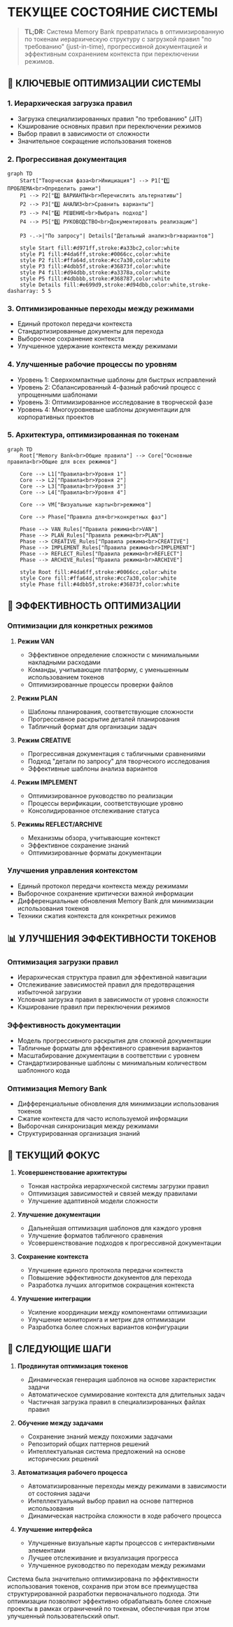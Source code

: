 # ТЕКУЩЕЕ СОСТОЯНИЕ СИСТЕМЫ

> **TL;DR:** Система Memory Bank превратилась в оптимизированную по токенам иерархическую структуру с загрузкой правил "по требованию" (just-in-time), прогрессивной документацией и эффективным сохранением контекста при переключении режимов.

## 🎯 КЛЮЧЕВЫЕ ОПТИМИЗАЦИИ СИСТЕМЫ

### 1. Иерархическая загрузка правил
- Загрузка специализированных правил "по требованию" (JIT)
- Кэширование основных правил при переключении режимов
- Выбор правил в зависимости от сложности
- Значительное сокращение использования токенов

### 2. Прогрессивная документация
```mermaid
graph TD
    Start["Творческая фаза<br>Инициация"] --> P1["1️⃣ ПРОБЛЕМА<br>Определить рамки"]
    P1 --> P2["2️⃣ ВАРИАНТЫ<br>Перечислить альтернативы"]
    P2 --> P3["3️⃣ АНАЛИЗ<br>Сравнить варианты"]
    P3 --> P4["4️⃣ РЕШЕНИЕ<br>Выбрать подход"]
    P4 --> P5["5️⃣ РУКОВОДСТВО<br>Документировать реализацию"]

    P3 -.->|"По запросу"| Details["Детальный анализ<br>вариантов"]

    style Start fill:#d971ff,stroke:#a33bc2,color:white
    style P1 fill:#4da6ff,stroke:#0066cc,color:white
    style P2 fill:#ffa64d,stroke:#cc7a30,color:white
    style P3 fill:#4dbb5f,stroke:#36873f,color:white
    style P4 fill:#d94dbb,stroke:#a3378a,color:white
    style P5 fill:#4dbbbb,stroke:#368787,color:white
    style Details fill:#e699d9,stroke:#d94dbb,color:white,stroke-dasharray: 5 5
```

### 3. Оптимизированные переходы между режимами
- Единый протокол передачи контекста
- Стандартизированные документы для перехода
- Выборочное сохранение контекста
- Улучшенное удержание контекста между режимами

### 4. Улучшенные рабочие процессы по уровням
- Уровень 1: Сверхкомпактные шаблоны для быстрых исправлений
- Уровень 2: Сбалансированный 4-фазный рабочий процесс с упрощенными шаблонами
- Уровень 3: Оптимизированное исследование в творческой фазе
- Уровень 4: Многоуровневые шаблоны документации для корпоративных проектов

### 5. Архитектура, оптимизированная по токенам
```mermaid
graph TD
    Root["Memory Bank<br>Общие правила"] --> Core["Основные правила<br>Общие для всех режимов"]

    Core --> L1["Правила<br>Уровня 1"]
    Core --> L2["Правила<br>Уровня 2"]
    Core --> L3["Правила<br>Уровня 3"]
    Core --> L4["Правила<br>Уровня 4"]

    Core --> VM["Визуальные карты<br>режимов"]

    Core --> Phase["Правила для<br>конкретных фаз"]

    Phase --> VAN_Rules["Правила режима<br>VAN"]
    Phase --> PLAN_Rules["Правила режима<br>PLAN"]
    Phase --> CREATIVE_Rules["Правила режима<br>CREATIVE"]
    Phase --> IMPLEMENT_Rules["Правила режима<br>IMPLEMENT"]
    Phase --> REFLECT_Rules["Правила режима<br>REFLECT"]
    Phase --> ARCHIVE_Rules["Правила режима<br>ARCHIVE"]

    style Root fill:#4da6ff,stroke:#0066cc,color:white
    style Core fill:#ffa64d,stroke:#cc7a30,color:white
    style Phase fill:#4dbb5f,stroke:#36873f,color:white
```

## 🔄 ЭФФЕКТИВНОСТЬ ОПТИМИЗАЦИИ

### Оптимизации для конкретных режимов
1.  **Режим VAN**
    -   Эффективное определение сложности с минимальными накладными расходами
    -   Команды, учитывающие платформу, с уменьшенным использованием токенов
    -   Оптимизированные процессы проверки файлов

2.  **Режим PLAN**
    -   Шаблоны планирования, соответствующие сложности
    -   Прогрессивное раскрытие деталей планирования
    -   Табличный формат для организации задач

3.  **Режим CREATIVE**
    -   Прогрессивная документация с табличными сравнениями
    -   Подход "детали по запросу" для творческого исследования
    -   Эффективные шаблоны анализа вариантов

4.  **Режим IMPLEMENT**
    -   Оптимизированное руководство по реализации
    -   Процессы верификации, соответствующие уровню
    -   Консолидированное отслеживание статуса

5.  **Режимы REFLECT/ARCHIVE**
    -   Механизмы обзора, учитывающие контекст
    -   Эффективное сохранение знаний
    -   Оптимизированные форматы документации

### Улучшения управления контекстом
- Единый протокол передачи контекста между режимами
- Выборочное сохранение критически важной информации
- Дифференциальные обновления Memory Bank для минимизации использования токенов
- Техники сжатия контекста для конкретных режимов

## 📊 УЛУЧШЕНИЯ ЭФФЕКТИВНОСТИ ТОКЕНОВ

### Оптимизация загрузки правил
- Иерархическая структура правил для эффективной навигации
- Отслеживание зависимостей правил для предотвращения избыточной загрузки
- Условная загрузка правил в зависимости от уровня сложности
- Кэширование правил при переключении режимов

### Эффективность документации
- Модель прогрессивного раскрытия для сложной документации
- Табличные форматы для эффективного сравнения вариантов
- Масштабирование документации в соответствии с уровнем
- Стандартизированные шаблоны с минимальным количеством шаблонного кода

### Оптимизация Memory Bank
- Дифференциальные обновления для минимизации использования токенов
- Сжатие контекста для часто используемой информации
- Выборочная синхронизация между режимами
- Структурированная организация знаний

## 🎯 ТЕКУЩИЙ ФОКУС

1.  **Усовершенствование архитектуры**
    -   Тонкая настройка иерархической системы загрузки правил
    -   Оптимизация зависимостей и связей между правилами
    -   Улучшение адаптивной модели сложности

2.  **Улучшение документации**
    -   Дальнейшая оптимизация шаблонов для каждого уровня
    -   Улучшение форматов табличного сравнения
    -   Усовершенствование подходов к прогрессивной документации

3.  **Сохранение контекста**
    -   Улучшение единого протокола передачи контекста
    -   Повышение эффективности документов для перехода
    -   Разработка лучших алгоритмов сокращения контекста

4.  **Улучшение интеграции**
    -   Усиление координации между компонентами оптимизации
    -   Улучшение мониторинга и метрик для оптимизации
    -   Разработка более сложных вариантов конфигурации

## 🚀 СЛЕДУЮЩИЕ ШАГИ

1.  **Продвинутая оптимизация токенов**
    -   Динамическая генерация шаблонов на основе характеристик задачи
    -   Автоматическое суммирование контекста для длительных задач
    -   Частичная загрузка правил в специализированных файлах правил

2.  **Обучение между задачами**
    -   Сохранение знаний между похожими задачами
    -   Репозиторий общих паттернов решений
    -   Интеллектуальная система предложений на основе исторических решений

3.  **Автоматизация рабочего процесса**
    -   Автоматизированные переходы между режимами в зависимости от состояния задачи
    -   Интеллектуальный выбор правил на основе паттернов использования
    -   Динамическая настройка сложности в ходе рабочего процесса

4.  **Улучшение интерфейса**
    -   Улучшенные визуальные карты процессов с интерактивными элементами
    -   Лучшее отслеживание и визуализация прогресса
    -   Улучшенное руководство по переходам между режимами

Система была значительно оптимизирована по эффективности использования токенов, сохранив при этом все преимущества структурированной разработки первоначального подхода. Эти оптимизации позволяют эффективно обрабатывать более сложные проекты в рамках ограничений по токенам, обеспечивая при этом улучшенный пользовательский опыт.